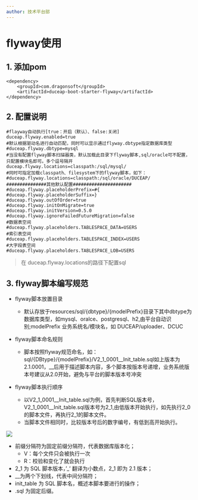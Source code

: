```yaml
---
author: 技术平台部
---
```

# flyway使用

## 1. 添加pom
  
```
<dependency>
    <groupId>com.dragonsoft</groupId>
    <artifactId>duceap-boot-starter-flyway</artifactId>
</dependency>
```

##  2. 配置说明

```
#flayway自动执行[true：开启（默认）、false:关闭]
duceap.flyway.enabled=true
#默认根据驱动名进行自动匹配，同时可以显示通过flyway.dbtype指定数据库类型
#duceap.flyway.dbtype=mysql
#当没有配置flyway脚本扫描器类，默认加载此目录下flyway脚本,sql/oracle可不配置，只配置模块名即可。多个逗号隔开
duceap.flyway.locations=classpath:/sql/mysql/
#同时可指定加载classpath、filesystem下的flyway脚本，如下：
#duceap.flyway.locations=classpath:/sql/oracle/DUCEAP/
###############其他默认配置######################
#duceap.flyway.placeholderPrefix=#{
#duceap.flyway.placeholderSuffix=}
#duceap.flyway.outOfOrder=true
#duceap.flyway.initOnMigrate=true
#duceap.flyway.initVersion=0.5.0
#duceap.flyway.ignoreFailedFutureMigration=false
#数据表空间
#duceap.flyway.placeholders.TABLESPACE_DATA=USERS
#索引表空间
#duceap.flyway.placeholders.TABLESPACE_INDEX=USERS
#大字段表空间
#duceap.flyway.placeholders.TABLESPACE_LOB=USERS
```

> 在 duceap.flyway.locations的路径下配置sql

## 3. flyway脚本编写规范

- flyway脚本放置目录
  -  默认存放于resources/sql/{dbtype}/{modelPrefix}目录下其中dbtype为数据库类型，如mysql、oralce、postgresql、h2,由平台自动识别;modelPrefix 业务系统名/模块名，如 DUCEAP/uploader、DCUC

- flyway脚本命名规则
  - 脚本按照flyway规范命名，如：sql/{DBtype}/{modelPrefix}/V2_1_0001__Init_table.sql如上版本为2.1.0001，__后用于描述脚本内容，多个脚本按版本号递增，业务系统版本号建议从2.0开始，避免与平台的脚本版本号冲突
  
- flyway脚本执行顺序
  - 以V2_1_0001__Init_table.sql为例，首先判断SQL版本号，V2_1_0001__Init_table.sql版本号为2_1,由低版本开始执行，如先执行2_0的脚本文件，再执行2_1的脚本文件。
  - 当脚本文件相同时，比较版本号后的数字编号，有低到高开始执行。

![](./assets/flyway使用/2022-06-09-16-06-30.png)

  - 前缀分隔符为固定前缀分隔符，代表数据库版本化；
    - V：每个文件只会被执行一次
    - R：校验和变化了就会执行
  - 2_1 为 SQL 脚本版本，’_’ 翻译为小数点，2_1 即为 2.1 版本；
  - __为两个下划线，代表中间分隔符；
  - init_table 为 SQL 脚本名，概述本脚本要进行的操作；
  - .sql 为固定后缀。
